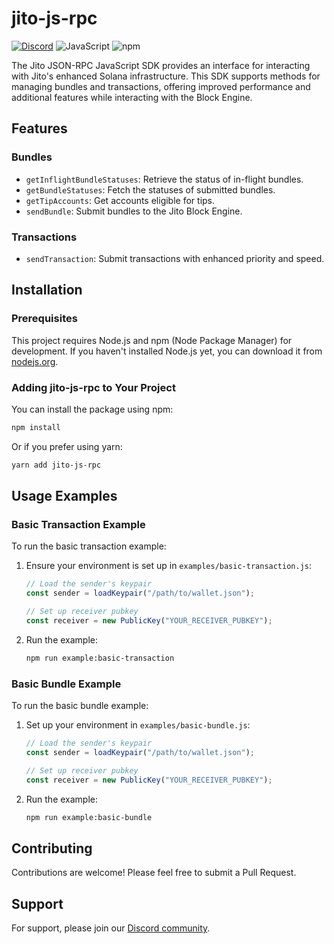 # jito-js-rpc

[![Discord](https://img.shields.io/discord/938287290806042626?label=Discord&logo=discord&style=flat&color=7289DA)](https://discord.gg/jTSmEzaR)
![JavaScript](https://img.shields.io/badge/JavaScript-Language-yellow?logo=javascript)
![npm](https://img.shields.io/npm/v/jito-js-rpc?label=npm&logo=npm)

The Jito JSON-RPC JavaScript SDK provides an interface for interacting with Jito's enhanced Solana infrastructure. This SDK supports methods for managing bundles and transactions, offering improved performance and additional features while interacting with the Block Engine.

## Features

### Bundles
- `getInflightBundleStatuses`: Retrieve the status of in-flight bundles.
- `getBundleStatuses`: Fetch the statuses of submitted bundles.
- `getTipAccounts`: Get accounts eligible for tips.
- `sendBundle`: Submit bundles to the Jito Block Engine.

### Transactions
- `sendTransaction`: Submit transactions with enhanced priority and speed.

## Installation

### Prerequisites

This project requires Node.js and npm (Node Package Manager) for development. If you haven't installed Node.js yet, you can download it from [nodejs.org](https://nodejs.org/).

### Adding jito-js-rpc to Your Project

You can install the package using npm:

```bash
npm install
```

Or if you prefer using yarn:

```bash
yarn add jito-js-rpc
```

## Usage Examples

### Basic Transaction Example

To run the basic transaction example:

1. Ensure your environment is set up in `examples/basic-transaction.js`:

   ```javascript
   // Load the sender's keypair
   const sender = loadKeypair("/path/to/wallet.json");

   // Set up receiver pubkey
   const receiver = new PublicKey("YOUR_RECEIVER_PUBKEY");
   ```

2. Run the example:
   ```bash
   npm run example:basic-transaction
   ```

### Basic Bundle Example

To run the basic bundle example:

1. Set up your environment in `examples/basic-bundle.js`:

   ```javascript
   // Load the sender's keypair
   const sender = loadKeypair("/path/to/wallet.json");

   // Set up receiver pubkey
   const receiver = new PublicKey("YOUR_RECEIVER_PUBKEY");
   ```

2. Run the example:
   ```bash
   npm run example:basic-bundle
   ```

## Contributing

Contributions are welcome! Please feel free to submit a Pull Request.

## Support

For support, please join our [Discord community](https://discord.gg/jTSmEzaR).
